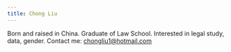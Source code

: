 ```yaml
---
title: Chong Liu
---
```

Born and raised in China. 
Graduate of Law School. 
Interested in legal study, data, gender.
Contact me: chongliu1@hotmail.com
